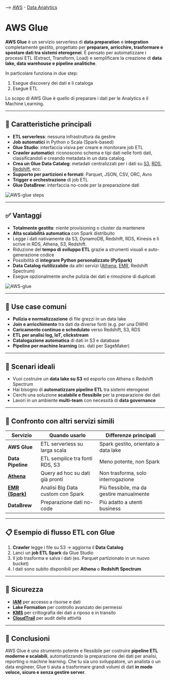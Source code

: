 --> [AWS](AWS.md)  -  [Data Analytics](Intelligenza-artificiale-Machine-Learning-e-Analytics.md)
# AWS Glue

**AWS Glue** è un servizio serverless di **data preparation** e **integration** completamente gestito, progettato per **preparare, arricchire, trasformare e spostare dati tra sistemi eterogenei**. È pensato per automatizzare i processi ETL (Extract, Transform, Load) e semplificare la creazione di **data lake, data warehouse e pipeline analitiche**.

In particolare funziona in due step:
1. Esegue discovery dei dati e li cataloga
2. Esegue ETL

Lo scopo di AWS Glue è quello di preparare i dati per le Analytics e il Machine Learning.

---

## 🧩 Caratteristiche principali

- **ETL serverless**: nessuna infrastruttura da gestire  
- **Job automatici** in Python o Scala (Spark-based)  
- **Glue Studio**: interfaccia visiva per creare e monitorare job ETL  
- **Crawler automatici**: riconoscono schema e tipi dati nelle fonti dati, classificandoli e creando metadata in un data catalog.  
- **Crea un Glue Data Catalog**: metadati centralizzati per i dati su [S3](Amazon-S3.md), [RDS](Amazon-RDS.md), [Redshift](Amazon-Redshift-e-Redshift-Serverless.md), ecc.  
- **Supporto per partizioni e formati**: Parquet, JSON, CSV, ORC, Avro  
- **Trigger e orchestrazione** di job ETL  
- **Glue DataBrew**: interfaccia no-code per la preparazione dati  

![AWS-glue steps](Glue-steps.png)

---

## ✅ Vantaggi

- **Totalmente gestito**: niente provisioning o cluster da mantenere  
- **Alta scalabilità automatica** con Spark distribuito  
- Legge i dati nativamente da S3, DynamoDB, Redshift, RDS, Kinesis e li scrive in RDS, Athena, S3, Redshift.  
- Riduzione del **tempo di sviluppo ETL** grazie a strumenti visuali e auto-generazione codice  
- Possibilità di **integrare Python personalizzato (PySpark)**  
- **Data Catalog riutilizzabile** da altri servizi ([Athena](Amazon-Athena.md), [EMR](Amazon-EMR.md), Redshift Spectrum)  
- Esegue opzionalmente anche pulizia dei dati e rimozione di duplicati  

![AWS-glue](AWS-glue.png)

---

## 🚀 Use case comuni

- **Pulizia e normalizzazione** di file grezzi in un data lake  
- **Join e arricchimento** tra dati da diverse fonti (e.g. per una DWH)  
- **Caricamento continuo o schedulato** verso Redshift, S3, RDS  
- **ETL per analisi log, IoT, clickstream**  
- **Catalogazione automatica** di dati in S3 e database  
- **Pipeline per machine learning** (es. dati per SageMaker)  

---

## 🧠 Scenari ideali

- Vuoi costruire un **data lake su S3** ed esporlo con Athena o Redshift Spectrum  
- Hai bisogno di **automatizzare pipeline ETL** tra sistemi eterogenei  
- Cerchi una soluzione **scalabile e flessibile** per la preparazione dei dati  
- Lavori in un ambiente **multi-team** con necessità di **data governance**  

---

## 🔄 Confronto con altri servizi simili

| Servizio             | Quando usarlo                                | Differenze principali                            |
|----------------------|-----------------------------------------------|--------------------------------------------------|
| **AWS Glue**         | ETL serverless su larga scala                 | Spark gestito, orientato a data lake             |
| **Data Pipeline**    | ETL semplice tra fonti RDS, S3                | Meno potente, non Spark                          |
| **[Athena](Amazon-Athena.md)**           | Query ad hoc su dati già pronti               | Non trasforma, solo interrogazione               |
| **[EMR (Spark)](Amazon-EMR.md)**      | Analisi Big Data custom con Spark             | Più flessibile, ma da gestire manualmente        |
| **DataBrew**         | Preparazione dati no-code                     | Più adatto a utenti business                     |

---

## 📋 Esempio di flusso ETL con Glue

1. **Crawler** legge i file su S3 → aggiorna il **Data Catalog**  
2. Lanci un **job ETL Spark** da Glue Studio  
3. Il job trasforma e salva i dati (es. Parquet partizionato in un nuovo bucket)  
4. I dati sono subito disponibili per **Athena** o **Redshift Spectrum**  

---

## 🔐 Sicurezza

- **[IAM](AWS-IAM.md)** per accesso a risorse e dati  
- **Lake Formation** per controllo avanzato dei permessi  
- **[KMS](AWS-KMS.md)** per crittografia dei dati a riposo e in transito  
- **[CloudTrail](Amazon-CloudTrail.md)** per audit delle attività  

---

## 📌 Conclusioni

AWS Glue è uno strumento potente e flessibile per costruire **pipeline ETL moderne e scalabili**, automatizzando la preparazione dei dati per analisi, reporting o machine learning. Che tu sia uno sviluppatore, un analista o un data engineer, Glue ti aiuta a trasformare grandi volumi di dati **in modo veloce, sicuro e senza gestire server**.
